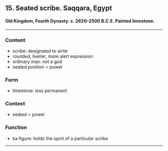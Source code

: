 <!-- order:4 -->
## 15. Seated scribe. Saqqara, Egypt

#### Old Kingdom, Fourth Dynasty. c. 2620–2500 B.C.E. Painted limestone.

---

### Content
- scribe: designated to write
- rounded, livelier, more alert expression
- ordinary man: not a god
- seated position = power

### Form
- limestone: less permanent


### Context
- seated = power

### Function
- ka figure: holds the spirit of a particular scribe

---

